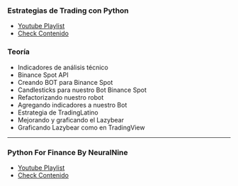 ### Estrategias de Trading con Python

- [Youtube Playlist](https://www.youtube.com/playlist?list=PLYlZyIXUXErFnQN9ZJ_UAmV84DiXHFd1Z)
- [Check Contenido](./Contenido.md)

### Teoría

- Indicadores de análisis técnico
- Binance Spot API
- Creando BOT para Binance Spot
- Candlesticks para nuestro Bot Binance Spot
- Refactorizando nuestro robot
- Agregando indicadores a nuestro Bot
- Estrategia de TradingLatino
- Mejorando y graficando el Lazybear
- Graficando Lazybear como en TradingView

---

### Python For Finance By NeuralNine

- [Youtube Playlist](https://www.youtube.com/playlist?list=PL7yh-TELLS1HJzPsb6Xjdse2zbyQ-ocDH)
- [Check Contenido](./Contenido.md)
